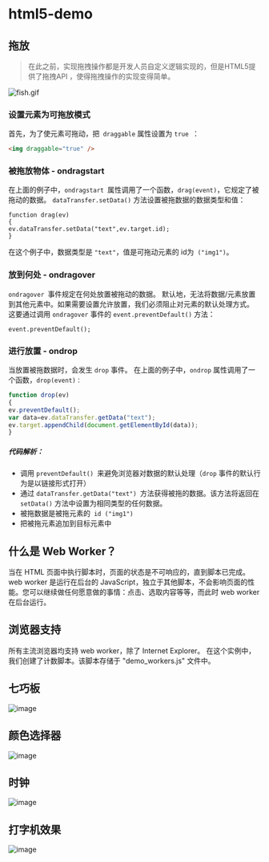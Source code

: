 # html5-demo
## 拖放
>在此之前，实现拖拽操作都是开发人员自定义逻辑实现的，但是HTML5提供了拖拽API ，使得拖拽操作的实现变得简单。

![fish.gif](http://upload-images.jianshu.io/upload_images/3229842-be565537afb2dae0.gif?imageMogr2/auto-orient/strip)
### 设置元素为可拖放模式
首先，为了使元素可拖动，把`` draggable`` 属性设置为 ``true ``：
```html
<img draggable="true" />
```
### 被拖放物体 - ondragstart
在上面的例子中，``ondragstart ``属性调用了一个函数，``drag(event)``，它规定了被拖动的数据。
``dataTransfer.setData()`` 方法设置被拖数据的数据类型和值：
```
function drag(ev)
{
ev.dataTransfer.setData("text",ev.target.id);
}
```
在这个例子中，数据类型是 ``"text"``，值是可拖动元素的 id为`` ("img1")``。

### 放到何处 - ondragover
``ondragover ``事件规定在何处放置被拖动的数据。
默认地，无法将数据/元素放置到其他元素中。如果需要设置允许放置，我们必须阻止对元素的默认处理方式。
这要通过调用 ``ondragover`` 事件的 ``event.preventDefault()`` 方法：
```
event.preventDefault();
```

### 进行放置 - ondrop
当放置被拖数据时，会发生 ``drop`` 事件。
在上面的例子中，``ondrop`` 属性调用了一个函数，``drop(event)：``
```javascript
function drop(ev)
{
ev.preventDefault();
var data=ev.dataTransfer.getData("text");
ev.target.appendChild(document.getElementById(data));
}
```

##### 代码解析：
* 调用 ``preventDefault() ``来避免浏览器对数据的默认处理（``drop`` 事件的默认行为是以链接形式打开）
* 通过 ``dataTransfer.getData("text") ``方法获得被拖的数据。该方法将返回在 ``setData()`` 方法中设置为相同类型的任何数据。
* 被拖数据是被拖元素的`` id ("img1")``
* 把被拖元素追加到目标元素中

## 什么是 Web Worker？
当在 HTML 页面中执行脚本时，页面的状态是不可响应的，直到脚本已完成。
web worker 是运行在后台的 JavaScript，独立于其他脚本，不会影响页面的性能。您可以继续做任何愿意做的事情：点击、选取内容等等，而此时 web worker 在后台运行。
## 浏览器支持
所有主流浏览器均支持 web worker，除了 Internet Explorer。 在这个实例中，我们创建了计数脚本。该脚本存储于 "demo_workers.js" 文件中。

## 七巧板
![image](https://ws2.sinaimg.cn/large/006tKfTcly1fgkny6iwnrj31ae18wac2.jpg)

## 颜色选择器
![image](https://ws1.sinaimg.cn/large/006tKfTcly1fgko0cp8qbj30hu0pst9d.jpg)

## 时钟
![image](https://ws1.sinaimg.cn/large/006tKfTcly1fgko2gxqppj30l60me3zg.jpg)

## 打字机效果
![image](https://ws4.sinaimg.cn/large/006tKfTcly1fgko6xg3c7g30hs08w775.gif)

